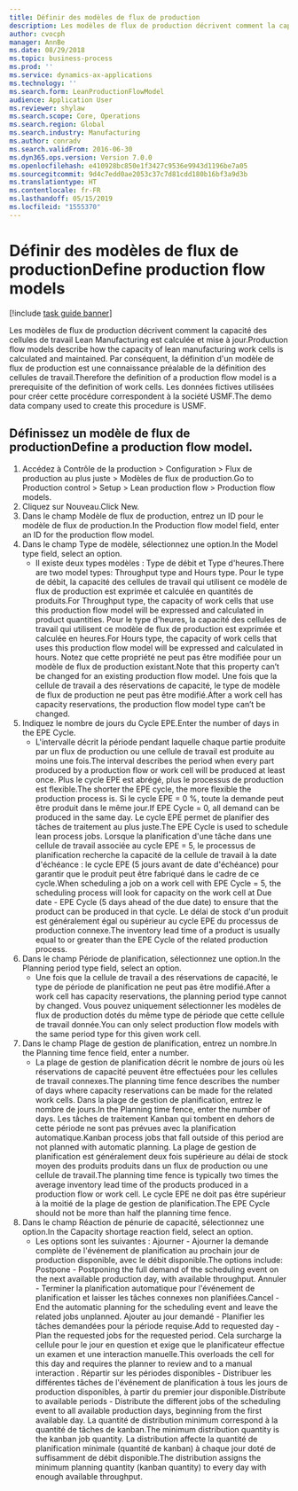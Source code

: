 ```yaml
---
title: Définir des modèles de flux de production
description: Les modèles de flux de production décrivent comment la capacité des cellules de travail Lean Manufacturing est calculée et mise à jour.
author: cvocph
manager: AnnBe
ms.date: 08/29/2018
ms.topic: business-process
ms.prod: ''
ms.service: dynamics-ax-applications
ms.technology: ''
ms.search.form: LeanProductionFlowModel
audience: Application User
ms.reviewer: shylaw
ms.search.scope: Core, Operations
ms.search.region: Global
ms.search.industry: Manufacturing
ms.author: conradv
ms.search.validFrom: 2016-06-30
ms.dyn365.ops.version: Version 7.0.0
ms.openlocfilehash: e410928bc850e1f3427c9536e9943d1196be7a05
ms.sourcegitcommit: 9d4c7edd0ae2053c37c7d81cdd180b16bf3a9d3b
ms.translationtype: HT
ms.contentlocale: fr-FR
ms.lasthandoff: 05/15/2019
ms.locfileid: "1555370"
---
```

# <a name="define-production-flow-models"></a><span data-ttu-id="f9b3a-103">Définir des modèles de flux de production</span><span class="sxs-lookup"><span data-stu-id="f9b3a-103">Define production flow models</span></span>

[!include [task guide banner](../../includes/task-guide-banner.md)]

<span data-ttu-id="f9b3a-104">Les modèles de flux de production décrivent comment la capacité des cellules de travail Lean Manufacturing est calculée et mise à jour.</span><span class="sxs-lookup"><span data-stu-id="f9b3a-104">Production flow models describe how the capacity of lean manufacturing work cells is calculated and maintained.</span></span> <span data-ttu-id="f9b3a-105">Par conséquent, la définition d'un modèle de flux de production est une connaissance préalable de la définition des cellules de travail.</span><span class="sxs-lookup"><span data-stu-id="f9b3a-105">Therefore the definition of a production flow model is a prerequisite of the definition of work cells.</span></span> <span data-ttu-id="f9b3a-106">Les données fictives utilisées pour créer cette procédure correspondent à la société USMF.</span><span class="sxs-lookup"><span data-stu-id="f9b3a-106">The demo data company used to create this procedure is USMF.</span></span>


## <a name="define-a-production-flow-model"></a><span data-ttu-id="f9b3a-107">Définissez un modèle de flux de production</span><span class="sxs-lookup"><span data-stu-id="f9b3a-107">Define a production flow model.</span></span> 
1. <span data-ttu-id="f9b3a-108">Accédez à Contrôle de la production > Configuration > Flux de production au plus juste > Modèles de flux de production.</span><span class="sxs-lookup"><span data-stu-id="f9b3a-108">Go to Production control > Setup > Lean production flow > Production flow models.</span></span>
2. <span data-ttu-id="f9b3a-109">Cliquez sur Nouveau.</span><span class="sxs-lookup"><span data-stu-id="f9b3a-109">Click New.</span></span>
3. <span data-ttu-id="f9b3a-110">Dans le champ Modèle de flux de production, entrez un ID pour le modèle de flux de production.</span><span class="sxs-lookup"><span data-stu-id="f9b3a-110">In the Production flow model field, enter an ID for the production flow model.</span></span>
4. <span data-ttu-id="f9b3a-111">Dans le champ Type de modèle, sélectionnez une option.</span><span class="sxs-lookup"><span data-stu-id="f9b3a-111">In the Model type field, select an option.</span></span>
    * <span data-ttu-id="f9b3a-112">Il existe deux types modèles : Type de débit et Type d'heures.</span><span class="sxs-lookup"><span data-stu-id="f9b3a-112">There are two model types: Throughput type and Hours type.</span></span> <span data-ttu-id="f9b3a-113">Pour le type de débit, la capacité des cellules de travail qui utilisent ce modèle de flux de production est exprimée et calculée en quantités de produits.</span><span class="sxs-lookup"><span data-stu-id="f9b3a-113">For Throughput type, the capacity of work cells that use this production flow model will be expressed and calculated in product quantities.</span></span> <span data-ttu-id="f9b3a-114">Pour le type d'heures, la capacité des cellules de travail qui utilisent ce modèle de flux de production est exprimée et calculée en heures.</span><span class="sxs-lookup"><span data-stu-id="f9b3a-114">For Hours type, the capacity of work cells that uses this production flow model will be expressed and calculated in hours.</span></span> <span data-ttu-id="f9b3a-115">Notez que cette propriété ne peut pas être modifiée pour un modèle de flux de production existant.</span><span class="sxs-lookup"><span data-stu-id="f9b3a-115">Note that this property can’t be changed for an existing production flow model.</span></span> <span data-ttu-id="f9b3a-116">Une fois que la cellule de travail a des réservations de capacité, le type de modèle de flux de production ne peut pas être modifié.</span><span class="sxs-lookup"><span data-stu-id="f9b3a-116">After a work cell has capacity reservations, the production flow model type can’t be changed.</span></span>  
5. <span data-ttu-id="f9b3a-117">Indiquez le nombre de jours du Cycle EPE.</span><span class="sxs-lookup"><span data-stu-id="f9b3a-117">Enter the number of days in the EPE Cycle.</span></span>
    * <span data-ttu-id="f9b3a-118">L'intervalle décrit la période pendant laquelle chaque partie produite par un flux de production ou une cellule de travail est produite au moins une fois.</span><span class="sxs-lookup"><span data-stu-id="f9b3a-118">The interval describes the period when every part produced by a production flow or work cell will be produced at least once.</span></span> <span data-ttu-id="f9b3a-119">Plus le cycle EPE est abrégé, plus le processus de production est flexible.</span><span class="sxs-lookup"><span data-stu-id="f9b3a-119">The shorter the EPE cycle, the more flexible the production process is.</span></span> <span data-ttu-id="f9b3a-120">Si le cycle EPE = 0 %, toute la demande peut être produit dans le même jour.</span><span class="sxs-lookup"><span data-stu-id="f9b3a-120">If EPE Cycle = 0, all demand can be produced in the same day.</span></span> <span data-ttu-id="f9b3a-121">Le cycle EPE permet de planifier des tâches de traitement au plus juste.</span><span class="sxs-lookup"><span data-stu-id="f9b3a-121">The EPE Cycle is used to schedule lean process jobs.</span></span> <span data-ttu-id="f9b3a-122">Lorsque la planification d'une tâche dans une cellule de travail associée au cycle EPE = 5, le processus de planification recherche la capacité de la cellule de travail à la date d'échéance : le cycle EPE (5 jours avant de date d'échéance) pour garantir que le produit peut être fabriqué dans le cadre de ce cycle.</span><span class="sxs-lookup"><span data-stu-id="f9b3a-122">When scheduling a job on a work cell with EPE Cycle = 5, the scheduling process will look for capacity on the work cell at Due date - EPE Cycle (5 days ahead of the due date) to ensure that the product can be produced in that cycle.</span></span> <span data-ttu-id="f9b3a-123">Le délai de stock d'un produit est généralement égal ou supérieur au cycle EPE du processus de production connexe.</span><span class="sxs-lookup"><span data-stu-id="f9b3a-123">The inventory lead time of a product is usually equal to or greater than the EPE Cycle of the related production process.</span></span>  
6. <span data-ttu-id="f9b3a-124">Dans le champ Période de planification, sélectionnez une option.</span><span class="sxs-lookup"><span data-stu-id="f9b3a-124">In the Planning period type field, select an option.</span></span>
    * <span data-ttu-id="f9b3a-125">Une fois que la cellule de travail a des réservations de capacité, le type de période de planification ne peut pas être modifié.</span><span class="sxs-lookup"><span data-stu-id="f9b3a-125">After a work cell has capacity reservations, the planning period type cannot by changed.</span></span> <span data-ttu-id="f9b3a-126">Vous pouvez uniquement sélectionner les modèles de flux de production dotés du même type de période que cette cellule de travail donnée.</span><span class="sxs-lookup"><span data-stu-id="f9b3a-126">You can only select production flow models with the same period type for this given work cell.</span></span>  
7. <span data-ttu-id="f9b3a-127">Dans le champ Plage de gestion de planification, entrez un nombre.</span><span class="sxs-lookup"><span data-stu-id="f9b3a-127">In the Planning time fence field, enter a number.</span></span>
    * <span data-ttu-id="f9b3a-128">La plage de gestion de planification décrit le nombre de jours où les réservations de capacité peuvent être effectuées pour les cellules de travail connexes.</span><span class="sxs-lookup"><span data-stu-id="f9b3a-128">The planning time fence describes the number of days where capacity reservations can be made for the related work cells.</span></span> <span data-ttu-id="f9b3a-129">Dans la plage de gestion de planification, entrez le nombre de jours.</span><span class="sxs-lookup"><span data-stu-id="f9b3a-129">In the Planning time fence, enter the number of days.</span></span>   <span data-ttu-id="f9b3a-130">Les tâches de traitement Kanban qui tombent en dehors de cette période ne sont pas prévues avec la planification automatique.</span><span class="sxs-lookup"><span data-stu-id="f9b3a-130">Kanban process jobs that fall outside of this period are not planned with automatic planning.</span></span> <span data-ttu-id="f9b3a-131">La plage de gestion de planification est généralement deux fois supérieure au délai de stock moyen des produits produits dans un flux de production ou une cellule de travail.</span><span class="sxs-lookup"><span data-stu-id="f9b3a-131">The planning time fence is typically two times the average inventory lead time of the products produced in a production flow or work cell.</span></span> <span data-ttu-id="f9b3a-132">Le cycle EPE ne doit pas être supérieur à la moitié de la plage de gestion de planification.</span><span class="sxs-lookup"><span data-stu-id="f9b3a-132">The EPE Cycle should not be more than half the planning time fence.</span></span>     
8. <span data-ttu-id="f9b3a-133">Dans le champ Réaction de pénurie de capacité, sélectionnez une option.</span><span class="sxs-lookup"><span data-stu-id="f9b3a-133">In the Capacity shortage reaction field, select an option.</span></span>
    * <span data-ttu-id="f9b3a-134">Les options sont les suivantes : Ajourner - Ajourner la demande complète de l'événement de planification au prochain jour de production disponible, avec le débit disponible.</span><span class="sxs-lookup"><span data-stu-id="f9b3a-134">The options include:   Postpone - Postponing the full demand of the scheduling event on the next available production day, with available throughput.</span></span> <span data-ttu-id="f9b3a-135">Annuler - Terminer la planification automatique pour l'événement de planification et laisser les tâches connexes non planifiées.</span><span class="sxs-lookup"><span data-stu-id="f9b3a-135">Cancel - End the automatic planning for the scheduling event and leave the related jobs unplanned.</span></span>   <span data-ttu-id="f9b3a-136">Ajouter au jour demandé - Planifier les tâches demandées pour la période requise.</span><span class="sxs-lookup"><span data-stu-id="f9b3a-136">Add to requested day - Plan the requested jobs for the requested period.</span></span> <span data-ttu-id="f9b3a-137">Cela surcharge la cellule pour le jour en question et exige que le planificateur effectue un examen et une interaction manuelle.</span><span class="sxs-lookup"><span data-stu-id="f9b3a-137">This overloads the cell for this day and requires the planner to review and to a manual interaction .</span></span>   <span data-ttu-id="f9b3a-138">Répartir sur les périodes disponibles - Distribuer les différentes tâches de l'événement de planification à tous les jours de production disponibles, à partir du premier jour disponible.</span><span class="sxs-lookup"><span data-stu-id="f9b3a-138">Distribute to available periods - Distribute the different jobs of the scheduling event to all available production days, beginning from the first available day.</span></span> <span data-ttu-id="f9b3a-139">La quantité de distribution minimum correspond à la quantité de tâches de kanban.</span><span class="sxs-lookup"><span data-stu-id="f9b3a-139">The minimum distribution quantity is the kanban job quantity.</span></span> <span data-ttu-id="f9b3a-140">La distribution affecte la quantité de planification minimale (quantité de kanban) à chaque jour doté de suffisamment de débit disponible.</span><span class="sxs-lookup"><span data-stu-id="f9b3a-140">The distribution assigns the minimum planning quantity (kanban quantity) to every day with enough available throughput.</span></span>  

